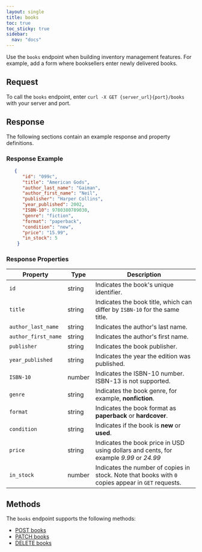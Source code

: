 ```yaml
---
layout: single
title: books
toc: true
toc_sticky: true
sidebar:
  nav: "docs"
---
```

Use the `books` endpoint when building inventory management features. For example, add a form where booksellers enter newly delivered books.

## Request

To call the `books` endpoint, enter `curl -X GET {server_url}{port}/books` with your server and port.

## Response

The following sections contain an example response and property definitions.

### Response Example

```json
   {
      "id": "099c",
      "title": "American Gods",
      "author_last_name": "Gaiman",
      "author_first_name": "Neil",
      "publisher": "Harper Collins",
      "year_published": 2002,
      "ISBN-10": 9780380789030,
      "genre": "fiction",
      "format": "paperback",
      "condition": "new",
      "price": "15.99",
      "in_stock": 5
    }
```

### Response Properties

| **Property**        | **Type** | **Description**                                                                                 |
|---------------------|----------|-------------------------------------------------------------------------------------------------|
| `id`                | string   | Indicates the book's unique identifier.                                                         |
| `title`             | string   | Indicates the book title, which can differ by `ISBN-10` for the same title.                                        |
| `author_last_name`  | string   | Indicates the author's last name.                                                               |
| `author_first_name` | string   | Indicates the author's first name.                                                              |
| `publisher`         | string   | Indicates the book publisher.                                                                   |
| `year_published`    | string   | Indicates the year the edition was published.                                                   |
| `ISBN-10`           | number   | Indicates the ISBN-10 number. ISBN-13 is not supported.                                         |
| `genre`             | string   | Indicates the book genre, for example, **nonfiction**.                                           |
| `format`            | string   | Indicates the book format as **paperback** or **hardcover**.                                    |
| `condition`         | string   | Indicates if the book is **new** or **used**.                                           |
| `price`             | string   | Indicates the book price in USD using dollars and cents, for example *9.99* or *24.99*                                            |
| `in_stock`          | number   | Indicates the number of copies in stock. Note that books with `0` copies appear in `GET` requests.                          |

## Methods

The `books` endpoint supports the following methods:

* [POST books](post-books.md)
* [PATCH books](patch-books.md)
* [DELETE books](delete-books.md)
